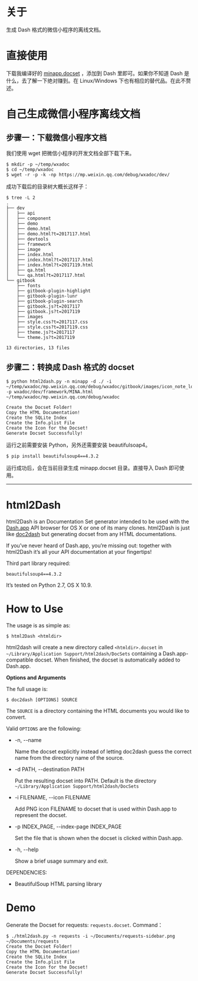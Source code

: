 # 关于

生成 Dash 格式的微信小程序的离线文档。

# 直接使用

下载我编译好的 [minapp.docset](https://github.com/kamidox/html2Dash/releases/download/minapp-docset-V0.1/minapp.docset.v0.1.tar.gz) ，添加到 Dash 里即可。如果你不知道 Dash 是什么，去了解一下绝对赚到。在 Linux/Windows 下也有相应的替代品。在此不赘述。

# 自己生成微信小程序离线文档

## 步骤一：下载微信小程序文档

我们使用 wget 把微信小程序的开发文档全部下载下来。

```shell
$ mkdir -p ~/temp/wxadoc
$ cd ~/temp/wxadoc
$ wget -r -p -k -np https://mp.weixin.qq.com/debug/wxadoc/dev/
```

成功下载后的目录树大概长这样子：

```shell
$ tree -L 2
.
├── dev
│   ├── api
│   ├── component
│   ├── demo
│   ├── demo.html
│   ├── demo.html?t=2017117.html
│   ├── devtools
│   ├── framework
│   ├── image
│   ├── index.html
│   ├── index.html?t=2017117.html
│   ├── index.html?t=2017119.html
│   ├── qa.html
│   └── qa.html?t=2017117.html
└── gitbook
    ├── fonts
    ├── gitbook-plugin-highlight
    ├── gitbook-plugin-lunr
    ├── gitbook-plugin-search
    ├── gitbook.js?t=2017117
    ├── gitbook.js?t=2017119
    ├── images
    ├── style.css?t=2017117.css
    ├── style.css?t=2017119.css
    ├── theme.js?t=2017117
    └── theme.js?t=2017119

13 directories, 13 files
```

## 步骤二：转换成 Dash 格式的 docset

```shell
$ python html2dash.py -n minapp -d ./ -i ~/temp/wxadoc/mp.weixin.qq.com/debug/wxadoc/gitbook/images/icon_note_logo@2x.png -p wxadoc/dev/framework/MINA.html ~/temp/wxadoc/mp.weixin.qq.com/debug/wxadoc

Create the Docset Folder!
Copy the HTML Documentation!
Create the SQLite Index
Create the Info.plist File
Create the Icon for the Docset!
Generate Docset Successfully!
```

运行之前需要安装 Python，另外还需要安装 beautifulsoap4。

```shell
$ pip install beautifulsoup4==4.3.2
```

运行成功后，会在当前目录生成 minapp.docset 目录。直接导入 Dash 即可使用。

-------------------------------------------------------------------------------

# html2Dash

html2Dash is an Documentation Set generator intended to be used with the [Dash.app](http://kapeli.com/dash/) API browser for OS X or one of its many clones. html2Dash is just like [doc2dash](https://github.com/hynek/doc2dash) but generating docset from any HTML documentations.

If you’ve never heard of Dash.app, you’re missing out: together with html2Dash it’s all your API documentation at your fingertips!

Third part library required:

    beautifulsoup4==4.3.2

It’s tested on Python 2.7, OS X 10.9.

# How to Use

The usage is as simple as:

	$ html2Dash <htmldir>

html2dash will create a new directory called `<htmldir>.docset` in `~/Library/Application Support/html2dash/DocSets` containing a Dash.app-compatible docset. When finished, the docset is automatically added to Dash.app.

**Options and Arguments**

The full usage is:

	$ doc2dash [OPTIONS] SOURCE

The `SOURCE` is a directory containing the HTML documents you would like to convert.

Valid `OPTIONS` are the following:

* -n, --name

	Name the docset explicitly instead of letting doc2dash guess the correct name from the directory name of the source.

* -d PATH, --destination PATH

	Put the resulting docset into PATH. Default is the directory `~/Library/Application Support/html2dash/DocSets`

* -i FILENAME, --icon FILENAME

	Add PNG icon FILENAME to docset that is used within Dash.app to represent the docset.

* -p INDEX_PAGE, --index-page INDEX_PAGE

	Set the file that is shown when the docset is clicked within Dash.app.

* -h, --help

	Show a brief usage summary and exit.

DEPENDENCIES:

* BeautifulSoup HTML parsing library

# Demo

Generate the Docset for requests: `requests.docset`. Command：

    $ ./html2dash.py -n requests -i ~/Documents/requests-sidebar.png ~/Documents/requests
    Create the Docset Folder!
    Copy the HTML Documentation!
    Create the SQLite Index
    Create the Info.plist File
    Create the Icon for the Docset!
    Generate Docset Successfully!


